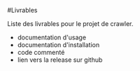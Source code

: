 #Livrables

Liste des livrables pour le projet de crawler.

* documentation d'usage
* documentation d'installation
* code commenté
* lien vers la release sur github
